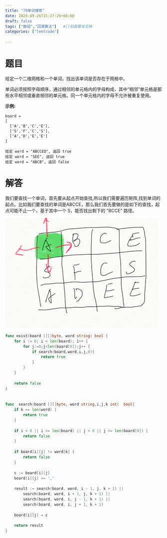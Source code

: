 ```yaml
---
title: "79单词搜索"
date: 2020-09-26T15:37:26+08:00
draft: false
tags: ["数组","回溯算法"]   #[]前面要有空格
categories: ["leetcode"]

---
```




# 题目

给定一个二维网格和一个单词，找出该单词是否存在于网格中。

单词必须按照字母顺序，通过相邻的单元格内的字母构成，其中“相邻”单元格是那些水平相邻或垂直相邻的单元格。同一个单元格内的字母不允许被重复使用。

 

**示例:**

```
board =
[
  ['A','B','C','E'],
  ['S','F','C','S'],
  ['A','D','E','E']
]

给定 word = "ABCCED", 返回 true
给定 word = "SEE", 返回 true
给定 word = "ABCB", 返回 false
```

# 解答

我们要查找一个单词，首先要从起点开始查找,所以我们需要遍历矩阵,找到单词的起点。比如我们要查找的单词是ABCCE，那么我们首先要做的是如下的查找，起点可能不止一个，基于其中一个 S，能否找出剩下的 "BCCE" 路径。



![image-20200926160511529](./image-20200926160511529.png)



```go
func exist(board [][]byte, word string) bool {
	for i := 0; i < len(board); i++ {
		for j:=0;j<len(board[0]);j++ {
			if search(board,word,i,j,0){
				return true
			}
		}
	}

	return false
}


func  search(board [][]byte, word string,i,j,k int)  bool{
	if k == len(word) {
		return true
	}

	if i < 0 || i >= len(board) || j < 0 || j >= len(board[0]) {
		return false
	}

	if board[i][j] != word[k] {
		return false
	}

	c := board[i][j]
	board[i][j] += ','

	result := search(board, word, i - 1, j, k + 1) ||
		search(board, word, i + 1, j, k + 1) ||
		search(board, word, i, j - 1, k + 1) ||
		search(board, word, i, j + 1, k + 1)

	board[i][j] = c

	return result
}
```